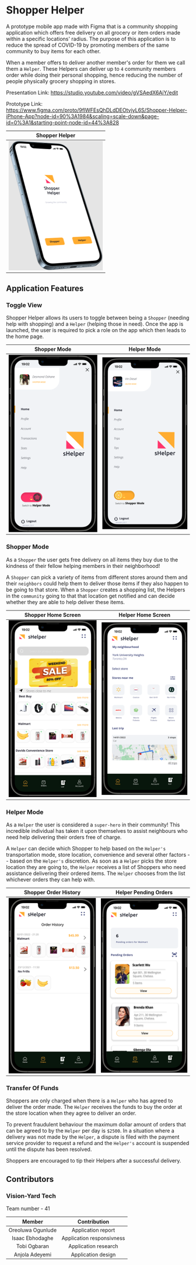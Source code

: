 # Shopper Helper

A  prototype mobile app made with Figma that is a community shopping application which offers free delivery on all grocery or item orders made within a specific locations' radius. The purpose of this application is to reduce the spread of COVID-19 by promoting members of the same community to buy items for each other.

When a member offers to deliver another member's order for them we call them a `Helper`. These Helpers can deliver up to `4` community members order while doing their personal shopping, hence reducing the number of people physically grocery shopping in stores.

Presentation Link: https://studio.youtube.com/video/gVSAedX6AiY/edit

Prototype Link: https://www.figma.com/proto/9flWFEsQhDLdDEOtvjyL6S/Shopper-Helper-iPhone-App?node-id=90%3A1984&scaling=scale-down&page-id=0%3A1&starting-point-node-id=44%3A828

| Shopper Helper    |
| :------------: |
| ![Shopper Helper](screenshots/shopper_helper.png) |

## Application Features

### Toggle View

Shopper Helper allows its users to toggle between being a `Shopper` (needing help with shopping) and a `Helper` (helping those in need). 
Once the app is launched, the user is required to pick a role on the app which then leads to the home page.

| Shopper Mode    | Helper Mode   |
| :------------: | :----------: |
| ![Shopper Mode](screenshots/shopper_switchmode.png) | ![Helper Mode](screenshots/helper_switchmode.png) |

### Shopper Mode

As a `Shopper` the user gets free delivery on all items they buy due to the kindness of their fellow helping members in their neighborhood! 

A `Shopper` can pick a variety of items from different stores around them and their `neighbors` could help them to deliver those items if they also happen to be going to that store. When a `Shopper` creates a shopping list, the Helpers in the `community` going to that that location get notified and can decide whether they are able to help deliver these items.

| Shopper Home Screen    | Helper  Home Screen   |
| :------------: | :----------: |
| ![Shopper Mode](screenshots/shopper_homescreen.png) | ![Helper Mode](screenshots/helper_homescreen.png) |

### Helper Mode

As a `Helper` the user is considered a `super-hero` in their community! This incredible individual has taken it upon themselves to assist neighbours who need help delivering their orders free of charge.

A `Helper` can decide which Shopper to help based on the `Helper's` transportation mode, store location, convenience and several other factors -- based on the `Helper's` discretion. As soon as a `Helper` picks the store location they are going to, the `Helper` receives a list of Shoppers who need assistance delivering their ordered items. The `Helper` chooses from the list whichever orders they can help with.

| Shopper Order History    | Helper Pending Orders   |
| :------------: | :----------: |
| ![Shopper Mode](screenshots/shopper_orderhistory.png) | ![Helper Mode](screenshots/helper_pendingorders.png) |

### Transfer Of Funds

Shoppers are only charged when there is a `Helper` who has agreed to deliver the order made. The `Helper` receives the funds to buy the order at the store location when they agree to deliver an order.

To prevent fraudulent behaviour the maximum dollar amount of orders that can be agreed to by the `Helper` per day is `$2500`. In a situation where a delivery was not made by the `Helper`, a dispute is filed with the payment service provider to request a refund and the `Helper's` account is suspended until the dispute has been resolved. 

Shoppers are encouraged to tip their Helpers after a successful delivery.

## Contributors

### Vision-Yard Tech
Team number - 41

| Member    | Contribution   |
| :------------: | :----------: |
| Oreoluwa Ogunlude | Application report  |
| Isaac Ebhodaghe | Application responsivness |
| Tobi Ogbaran | Application research  | 
| Anjola Adeyemi | Application design |

